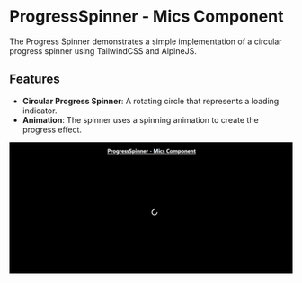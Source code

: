 # ProgressSpinner - Mics Component

The Progress Spinner demonstrates a simple implementation of a circular progress spinner using TailwindCSS and AlpineJS.

## Features

- **Circular Progress Spinner**: A rotating circle that represents a loading indicator.
- **Animation**: The spinner uses a spinning animation to create the progress effect.

![progressSpinner](media/spinner.png)
